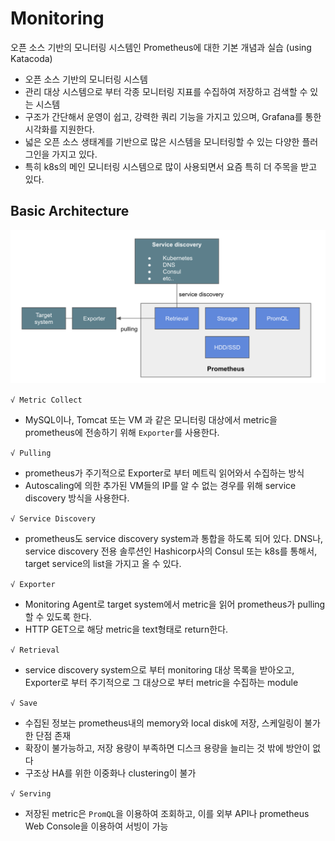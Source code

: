 # Monitoring
오픈 소스 기반의 모니터링 시스템인 Prometheus에 대한 기본 개념과 실습 (using Katacoda)

- 오픈 소스 기반의 모니터링 시스템
- 관리 대상 시스템으로 부터 각종 모니터링 지표를 수집하여 저장하고 검색할 수 있는 시스템
- 구조가 간단해서 운영이 쉽고, 강력한 쿼리 기능을 가지고 있으며, Grafana를 통한 시각화를 지원한다.
- 넓은 오픈 소스 생태계를 기반으로 많은 시스템을 모니터링할 수 있는 다양한 플러그인을 가지고 있다. 
- 특히 k8s의 메인 모니터링 시스템으로 많이 사용되면서 요즘 특히 더 주목을 받고 있다.

## Basic Architecture

![architecture](images/architecture.png)

`√ Metric Collect`
- MySQL이나, Tomcat 또는 VM 과 같은 모니터링 대상에서 metric을 prometheus에 전송하기 위해 `Exporter`를 사용한다.

`√ Pulling`
- prometheus가 주기적으로 Exporter로 부터 메트릭 읽어와서 수집하는 방식
- Autoscaling에 의한 추가된 VM들의 IP를 알 수 없는 경우를 위해 service discovery 방식을 사용한다.

`√ Service Discovery`
- prometheus도 service discovery system과 통합을 하도록 되어 있다. DNS나, service discovery 전용 솔루션인 Hashicorp사의 Consul 또는 k8s를 통해서, target service의 list을 가지고 올 수 있다. 

`√ Exporter`
- Monitoring Agent로 target system에서 metric을 읽어 prometheus가 pulling할 수 있도록 한다.
- HTTP GET으로 해당 metric을 text형태로 return한다.

`√ Retrieval`
- service discovery system으로 부터 monitoring 대상 목록을 받아오고, Exporter로 부터 주기적으로 그 대상으로 부터 metric을 수집하는 module

`√ Save`
- 수집된 정보는 prometheus내의 memory와 local disk에 저장, 스케일링이 불가한 단점 존재
- 확장이 불가능하고, 저장 용량이 부족하면 디스크 용량을 늘리는 것 밖에 방안이 없다
- 구조상 HA를 위한 이중화나 clustering이 불가

`√ Serving`
- 저장된 metric은 `PromQL`을 이용하여 조회하고, 이를 외부 API나 prometheus Web Console을 이용하여 서빙이 가능

